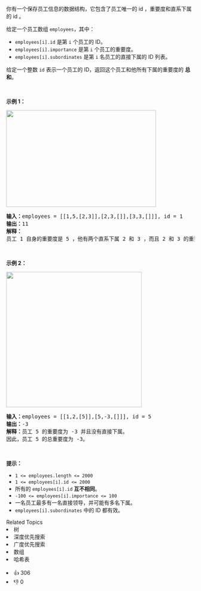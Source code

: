 <p>你有一个保存员工信息的数据结构，它包含了员工唯一的 id ，重要度和直系下属的 id 。</p>

<p>给定一个员工数组&nbsp;<code>employees</code>，其中：</p>

<ul> 
 <li><code>employees[i].id</code> 是第&nbsp;<code>i</code>&nbsp;个员工的 ID。</li> 
 <li><code>employees[i].importance</code>&nbsp;是第&nbsp;<code>i</code>&nbsp;个员工的重要度。</li> 
 <li><code>employees[i].subordinates</code> 是第 <code>i</code> 名员工的直接下属的 ID 列表。</li> 
</ul>

<p>给定一个整数&nbsp;<code>id</code>&nbsp;表示一个员工的 ID，返回这个员工和他所有下属的重要度的 <strong>总和</strong>。</p>

<p>&nbsp;</p>

<p><strong>示例 1：</strong></p>

<p><strong><img alt="" src="https://pic.leetcode.cn/1716170448-dKZffb-image.png" style="width: 400px; height: 258px;" /></strong></p>

<pre>
<strong>输入：</strong>employees = [[1,5,[2,3]],[2,3,[]],[3,3,[]]], id = 1
<strong>输出：</strong>11
<strong>解释：</strong>
员工 1 自身的重要度是 5 ，他有两个直系下属 2 和 3 ，而且 2 和 3 的重要度均为 3 。因此员工 1 的总重要度是 5 + 3 + 3 = 11 。
</pre>

<p>&nbsp;</p>

<p><strong>示例 2：</strong></p>

<p><strong><img alt="" src="https://pic.leetcode.cn/1716170929-dkWpra-image.png" style="width: 362px; height: 361px;" /></strong></p>

<pre>
<strong>输入：</strong>employees = [[1,2,[5]],[5,-3,[]]], id = 5
<strong>输出：</strong>-3
<strong>解释：</strong>员工 5 的重要度为 -3 并且没有直接下属。
因此，员工 5 的总重要度为 -3。
</pre>

<p>&nbsp;</p>

<p><strong>提示：</strong></p>

<ul> 
 <li><code>1 &lt;= employees.length &lt;= 2000</code></li> 
 <li><code>1 &lt;= employees[i].id &lt;= 2000</code></li> 
 <li>所有的&nbsp;<code>employees[i].id</code>&nbsp;<strong>互不相同</strong>。</li> 
 <li><code>-100 &lt;= employees[i].importance &lt;= 100</code></li> 
 <li>一名员工最多有一名直接领导，并可能有多名下属。</li> 
 <li><code>employees[i].subordinates</code>&nbsp;中的 ID 都有效。</li> 
</ul>

<div><div>Related Topics</div><div><li>树</li><li>深度优先搜索</li><li>广度优先搜索</li><li>数组</li><li>哈希表</li></div></div><br><div><li>👍 306</li><li>👎 0</li></div>